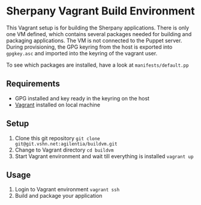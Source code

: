 # Sherpany Vagrant Build Environment

This Vagrant setup is for building the Sherpany applications.
There is only one VM defined, which contains several packages needed
for building and packaging applications. The VM is not connected to
the Puppet server.
During provisioning, the GPG keyring from the host is exported into `gpgkey.asc`
and imported into the keyring of the vagrant user.

To see which packages are installed, have a look at `manifests/default.pp`

## Requirements

* GPG installed and key ready in the keyring on the host
* [Vagrant](http://vagrantup.com) installed on local machine

## Setup

1. Clone this git repository `git clone git@git.vshn.net:agilentia/buildvm.git`
1. Change to Vagrant directory `cd buildvm`
1. Start Vagrant environment and wait till everything is installed `vagrant up`

## Usage

1. Login to Vagrant environment `vagrant ssh`
1. Build and package your application
